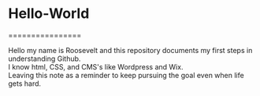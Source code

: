 # Hello-World
================

Hello my name is Roosevelt and this repository documents my first steps in understanding Github.  
I know html, CSS, and CMS's like Wordpress and Wix.  
Leaving this note as a reminder to keep pursuing the goal even when life gets hard. 
